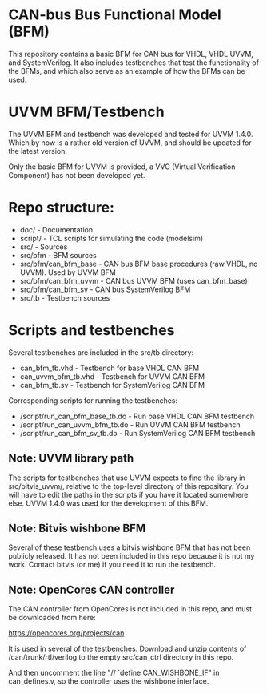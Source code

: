 # CAN-bus Bus Functional Model (BFM)

This repository contains a basic BFM for CAN bus for VHDL, VHDL UVVM, and SystemVerilog. It also includes testbenches that test the functionality of the BFMs, and which also serve as an example of how the BFMs can be used.

# UVVM BFM/Testbench

The UVVM BFM and testbench was developed and tested for UVVM 1.4.0. Which by now is a rather old version of UVVM, and should be updated for the latest version.

Only the basic BFM for UVVM is provided, a VVC (Virtual Verification Component) has not been developed yet.


# Repo structure:
* doc/				- Documentation
* script/ 			- TCL scripts for simulating the code (modelsim)
* src/				- Sources
* src/bfm			- BFM sources
* src/bfm/can_bfm_base 		- CAN bus BFM base procedures (raw VHDL, no UVVM). Used by UVVM BFM
* src/bfm/can_bfm_uvvm		- CAN bus UVVM BFM (uses can_bfm_base)
* src/bfm/can_bfm_sv		- CAN bus SystemVerilog BFM
* src/tb			- Testbench sources


# Scripts and testbenches

Several testbenches are included in the src/tb directory:
* can_bfm_tb.vhd			- Testbench for base VHDL CAN BFM
* can_uvvm_bfm_tb.vhd			- Testbench for UVVM CAN BFM
* can_bfm_tb.sv				- Testbench for SystemVerilog CAN BFM

Corresponding scripts for running the testbenches:
* /script/run_can_bfm_base_tb.do	- Run base VHDL CAN BFM testbench
* /script/run_can_uvvm_bfm_tb.do	- Run UVVM CAN BFM testbench
* /script/run_can_bfm_sv_tb.do		- Run SystemVerilog CAN BFM testbench

## Note: UVVM library path
The scripts for testbenches that use UVVM expects to find the library in src/bitvis_uvvm/, relative to the top-level directory of this repository. You will have to edit the paths in the scripts if you have it located somewhere else.
UVVM 1.4.0 was used for the development of this BFM. 

## Note: Bitvis wishbone BFM
Several of these testbench uses a bitvis wishbone BFM that has not been publicly released. It has not been included in this repo because it is not my work. Contact bitvis (or me) if you need it to run the testbench.

## Note: OpenCores CAN controller
The CAN controller from OpenCores is not included in this repo, and must be downloaded from here:

https://opencores.org/projects/can

It is used in several of the testbenches. Download and unzip contents of /can/trunk/rtl/verilog to the empty src/can_ctrl directory in this repo.

And then uncomment the line "// `define   CAN_WISHBONE_IF" in can_defines.v, so the controller uses the wishbone interface.
